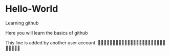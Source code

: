 # Hello-World
Learning github

Here you will learn the basics of github

This line is added by another user account.
🥲🥲🥲🥲🥲🥲🥲🥲🥲🥲🥲🥲🥲🥲😂😂😂😂😂😐😐😂😂😂😂😂😂😂


